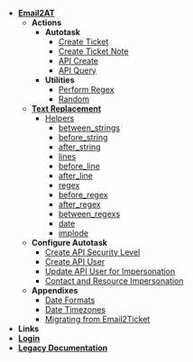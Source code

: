 - [**Email2AT**](email2at/text-replacement/)
  - **Actions**
    - **Autotask**
      - [Create Ticket](email2at/actions/autotask/create_ticket.md)
      - [Create Ticket Note](email2at/actions/autotask/create_ticketnote.md)
      - [API Create](email2at/actions/autotask/api/create.md)
      <!-- - [API Update](email2at/actions/autotask/api/update.md) -->
      - [API Query](email2at/actions/autotask/api/query.md)
    - **Utilities**
      - [Perform Regex](email2at/actions/utilities/regex.md)
      <!-- - [Set Purge Date](email2at/actions/utilities/purgedate.md) -->
      - [Random](email2at/actions/utilities/random.md)
      <!-- - [Send Email](email2at/actions/utilities/sendemail.md) -->
  - [**Text Replacement**](email2at/text-replacement/)
    - [Helpers](email2at/text-replacement/helpers/)
      - [between_strings](email2at/text-replacement/helpers/string/between_strings.md)
      - [before_string](email2at/text-replacement/helpers/string/before_string.md)
      - [after_string](email2at/text-replacement/helpers/string/after_string.md)
      - [lines](email2at/text-replacement/helpers/line/lines.md)
      - [before_line](email2at/text-replacement/helpers/line/before_line.md)
      - [after_line](email2at/text-replacement/helpers/line/after_line.md)
      - [regex](email2at/text-replacement/helpers/regex/regex.md)
      - [before_regex](email2at/text-replacement/helpers/regex/before_regex.md)
      - [after_regex](email2at/text-replacement/helpers/regex/after_regex.md)
      - [between_regexs](email2at/text-replacement/helpers/regex/between_regexs.md)
      - [date](email2at/text-replacement/helpers/utilities/date.md)
      - [implode](email2at/text-replacement/helpers/utilities/implode.md)
  - **Configure Autotask**
    - [Create API Security Level](email2at/configure/autotask/create-api-security-level-with-impersonation.md)
    - [Create API User](email2at/configure/autotask/create-api-user.md)
    - [Update API User for Impersonation](email2at/configure/autotask/update-api-user-for-impersonation.md)
    - [Contact and Resource Impersonation](email2at/configure/autotask/contact-and-resource-impersonation.md)
  - **Appendixes**
    - [Date Formats](email2at/appendixes/date_formats.md)
    - [Date Timezones](email2at/appendixes/date_timezones.md)
    - [Migrating from Email2Ticket](email2at/appendixes/migrating_to_email2ticket.md)
- **Links**
- <a href="https://console.mspintegrations.com" target="_blank"><strong>Login <i data-feather="external-link"></i></strong></a>
- <a href="https://kb.mspintegrations.com" target="_blank"><strong>Legacy Documentation <i data-feather="external-link"></i></strong></a>




<!--
- [**Scheduled Tasks**](scheduled-tasks/)

- [**Getting Started**](getting-started/)
  - [Something](getting-started/something)

-->